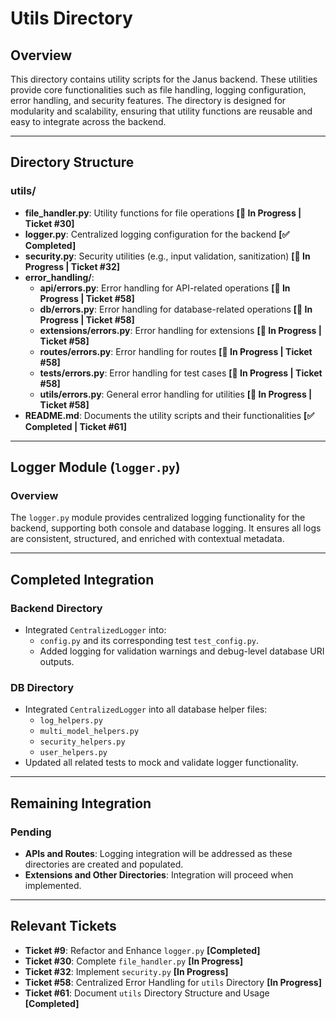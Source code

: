 # Utils Directory

## Overview
This directory contains utility scripts for the Janus backend. These utilities provide core functionalities such as file handling, logging configuration, error handling, and security features. The directory is designed for modularity and scalability, ensuring that utility functions are reusable and easy to integrate across the backend.

---

## Directory Structure

### **utils/**
- **file_handler.py**: Utility functions for file operations **[🚧 In Progress | Ticket #30]**
- **logger.py**: Centralized logging configuration for the backend **[✅ Completed]**
- **security.py**: Security utilities (e.g., input validation, sanitization) **[🚧 In Progress | Ticket #32]**
- **error_handling/**:
  - **api/errors.py**: Error handling for API-related operations **[🚧 In Progress | Ticket #58]**
  - **db/errors.py**: Error handling for database-related operations **[🚧 In Progress | Ticket #58]**
  - **extensions/errors.py**: Error handling for extensions **[🚧 In Progress | Ticket #58]**
  - **routes/errors.py**: Error handling for routes **[🚧 In Progress | Ticket #58]**
  - **tests/errors.py**: Error handling for test cases **[🚧 In Progress | Ticket #58]**
  - **utils/errors.py**: General error handling for utilities **[🚧 In Progress | Ticket #58]**
- **README.md**: Documents the utility scripts and their functionalities **[✅ Completed | Ticket #61]**

---

## Logger Module (`logger.py`)

### Overview
The `logger.py` module provides centralized logging functionality for the backend, supporting both console and database logging. It ensures all logs are consistent, structured, and enriched with contextual metadata.

---

## Completed Integration

### Backend Directory
- Integrated `CentralizedLogger` into:
  - `config.py` and its corresponding test `test_config.py`.
  - Added logging for validation warnings and debug-level database URI outputs.

### DB Directory
- Integrated `CentralizedLogger` into all database helper files:
  - `log_helpers.py`
  - `multi_model_helpers.py`
  - `security_helpers.py`
  - `user_helpers.py`
- Updated all related tests to mock and validate logger functionality.

---

## Remaining Integration

### Pending
- **APIs and Routes**: Logging integration will be addressed as these directories are created and populated.
- **Extensions and Other Directories**: Integration will proceed when implemented.

---

## Relevant Tickets
- **Ticket #9**: Refactor and Enhance `logger.py` **[Completed]**
- **Ticket #30**: Complete `file_handler.py` **[In Progress]**
- **Ticket #32**: Implement `security.py` **[In Progress]**
- **Ticket #58**: Centralized Error Handling for `utils` Directory **[In Progress]**
- **Ticket #61**: Document `utils` Directory Structure and Usage **[Completed]**
